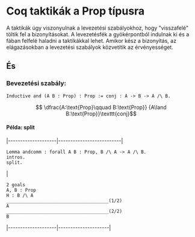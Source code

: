 # Coq taktikák a Prop típusra
A taktikák úgy viszonyulnak a levezetési szabályokhoz, hogy "visszafelé" töltik fel a bizonyításokat. A levezetésfék a gyökérpontból indulnak ki és a fában felfelé haladni a taktikákkal lehet. Amikor kész a bizonyítás, az elágazásokban a levezetési szabályok közvetítik az érvényességet. 
## És
### Bevezetési szabály:
````coq
Inductive and (A B : Prop) : Prop := conj : A -> B -> A /\ B.
````
$$ \dfrac{A:\text{Prop}\qquad B:\text{Prop}}
       {A\land B:\text{Prop}}\texttt{conj}$$

#### Példa: split

|--------------------|--------------------------|
````coq
Lemma andcomm : forall A B : Prop, B /\ A -> A /\ B.
intros.
split.
````
|
````coq
2 goals
A, B : Prop
H : B /\ A
______________________________________(1/2)
A
______________________________________(2/2)
B
````
|--------------------|---------------------|

`````
